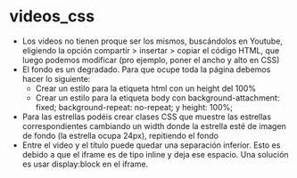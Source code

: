 # videos_css

- Los videos no tienen proque ser los mismos, buscándolos en Youtube, eligiendo la opción compartir > insertar > copiar el código HTML, que luego podemos modificar (pro ejemplo, poner el ancho y alto en CSS)
- El fondo es un degradado. Para que ocupe toda la página debemos hacer lo siguiente:
  -   Crear un estilo para la etiqueta html con un height del 100%
  -   Crear un estilo para la etiqueta body con background-attachment: fixed; background-repeat: no-repeat; y height: 100%;
-   Para las estrellas podéis crear clases CSS que muestre las estrellas correspondientes cambiando un width donde la estrella esté de imagen de fondo (la estrella ocupa 24px), repitiendo el fondo
-   Entre el video y el título puede quedar una separación inferior. Esto es debido a que el iframe es de tipo inline y deja ese espacio. Una solución es usar display:block en el iframe.

  
